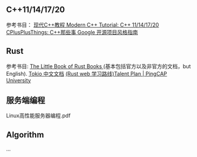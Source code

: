 ## C++11/14/17/20

参考书目： 
[现代C++教程 Modern C++ Tutorial: C++ 11/14/17/20](https://changkun.de/modern-cpp/zh-cn/00-preface/index.html)
[CPlusPlusThings: C++那些事 ](https://github.com/Light-City/CPlusPlusThings)
[Google 开源项目风格指南 ](https://zh-google-styleguide.readthedocs.io/en/latest/)

## Rust

参考书目: 
[The Little Book of Rust Books ](https://lborb.github.io/book/title-page.html)(基本包括官方以及非官方的文档，but English).
[Tokio 中文文档](https://github.com/dslchd/tokio-cn-doc)
[(Rust web 学习路线)Talent Plan | PingCAP University](https://university.pingcap.com/talent-plan/rust-programming/)

## 服务端编程

Linux高性能服务器编程.pdf

## Algorithm 
...
